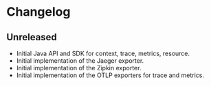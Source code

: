 # Changelog

## Unreleased

- Initial Java API and SDK for context, trace, metrics, resource.
- Initial implementation of the Jaeger exporter.
- Initial implementation of the Zipkin exporter.
- Initial implementation of the OTLP exporters for trace and metrics.